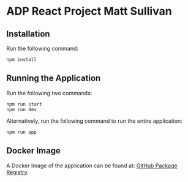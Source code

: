 # ADP React Project Matt Sullivan

## Installation
Run the following command:

    npm install

## Running the Application
Run the following two commands:

    npm run start
    npm run dev

Alternatively, run the following command to run the entire application:

    npm run app

## Docker Image
A Docker Image of the application can be found at:
[GitHub Package Registry](https://github.com/matt54633/ADP-React-Project-MS/pkgs/container/adp-react-project-ms).